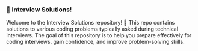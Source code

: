 ### 🚀 Interview Solutions! 

Welcome to the Interview Solutions repository! 🚀 This repo contains solutions to various coding problems typically asked during technical interviews. The goal of this repository is to help you prepare effectively for coding interviews, gain confidence, and improve problem-solving skills.
